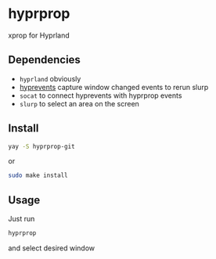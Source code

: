 # hyprprop
xprop for Hyprland


## Dependencies
- `hyprland` obviously
- [hyprevents](https://github.com/vilari-mickopf/hyprevents) capture window changed events to rerun slurp
- `socat` to connect hyprevents with hyprprop events
- `slurp` to select an area on the screen

## Install
```bash
yay -S hyprprop-git
```
or
```bash
sudo make install
```

## Usage
Just run
```bash
hyprprop
```
and select desired window
